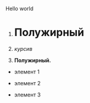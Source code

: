 Hello world

1. # Полужирный

2. *курсив*

3. **Полужирный.**

* элемент 1

* элемент 2

* элемент 3